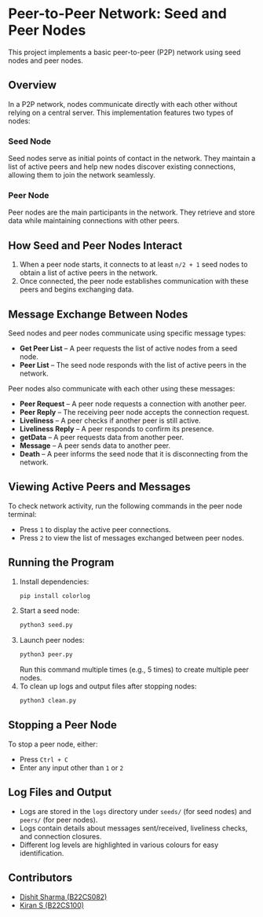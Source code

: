 # Peer-to-Peer Network: Seed and Peer Nodes

This project implements a basic peer-to-peer (P2P) network using seed nodes and peer nodes.

## Overview

In a P2P network, nodes communicate directly with each other without relying on a central server. This implementation features two types of nodes:

### Seed Node

Seed nodes serve as initial points of contact in the network. They maintain a list of active peers and help new nodes discover existing connections, allowing them to join the network seamlessly.

### Peer Node

Peer nodes are the main participants in the network. They retrieve and store data while maintaining connections with other peers.

## How Seed and Peer Nodes Interact

1. When a peer node starts, it connects to at least `n/2 + 1` seed nodes to obtain a list of active peers in the network.
2. Once connected, the peer node establishes communication with these peers and begins exchanging data.

## Message Exchange Between Nodes

Seed nodes and peer nodes communicate using specific message types:

- **Get Peer List** – A peer requests the list of active nodes from a seed node.
- **Peer List** – The seed node responds with the list of active peers in the network.

Peer nodes also communicate with each other using these messages:

- **Peer Request** – A peer node requests a connection with another peer.
- **Peer Reply** – The receiving peer node accepts the connection request.
- **Liveliness** – A peer checks if another peer is still active.
- **Liveliness Reply** – A peer responds to confirm its presence.
- **getData** – A peer requests data from another peer.
- **Message** – A peer sends data to another peer.
- **Death** – A peer informs the seed node that it is disconnecting from the network.

## Viewing Active Peers and Messages

To check network activity, run the following commands in the peer node terminal:

- Press `1` to display the active peer connections.
- Press `2` to view the list of messages exchanged between peer nodes.

## Running the Program

1. Install dependencies:
   ```sh
   pip install colorlog
   ```
2. Start a seed node:
   ```sh
   python3 seed.py
   ```
3. Launch peer nodes:
   ```sh
   python3 peer.py
   ```
   Run this command multiple times (e.g., 5 times) to create multiple peer nodes.
4. To clean up logs and output files after stopping nodes:
   ```sh
   python3 clean.py
   ```

## Stopping a Peer Node

To stop a peer node, either:

- Press `Ctrl + C`
- Enter any input other than `1` or `2`

## Log Files and Output

- Logs are stored in the `logs` directory under `seeds/` (for seed nodes) and `peers/` (for peer nodes).
- Logs contain details about messages sent/received, liveliness checks, and connection closures.
- Different log levels are highlighted in various colours for easy identification.

## Contributors

- [Dishit Sharma (B22CS082)](https://github.com/sharmajii7)
- [Kiran S (B22CS100)](https://github.com/)

